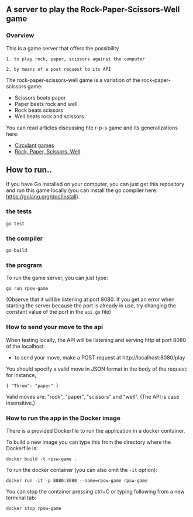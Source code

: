 ## A server to play the Rock-Paper-Scissors-Well game

### Overview

This is a game server that offers the possibility

    1. to play rock, paper, scissors against the computer

    2. by means of a post request to its API

The rock-paper-scissors-well game is a variation of the rock-paper-scissors game:

- Scissors beats paper
- Paper beats rock and well
- Rock beats scissors
- Well beats rock and scissors

You can read articles discussing hte r-p-s game and its generalizations here:

- [Circulant games](https://link.springer.com/article/10.1007/s11238-014-9478-4)
- [Rock, Paper, Scissors, Well](https://math.stackexchange.com/questions/410558/rock-paper-scissors-well)

## How to run..

If you have Go installed on your computer, you can just get this repository and run this game locally (you can install the go compiler here: https://golang.org/doc/install).

###  the tests

`go test`

###  the compiler

`go build`

###  the program

To run the game server, you can just type:

`go run rpsw-game`

(Observe that it will be listening at port 8080. If you get an error when starting the server because the port is already in use, try changing the constant value of the port in the `api.go` file)

### How to send your move to the api

When testing locally, the API will be listening and serving http at port 8080 of the localhost.

- to send your move, make a POST request at http://localhost:8080/play

You should specify a valid move in JSON format in the body of the request: for instance,

`{
"Throw": "paper"
}`

Valid moves are: "rock", "paper", "scissors" and "well". (The API is case insensitive.)

### How to run the app in the Docker image

There is a provided Dockerfile to run the application in a docker container.

To build a new image you can type this from the directory where the Dockerfile is:

`docker build -t rpsw-game .`

To run the docker container (you can also omit the `-it` option):

`docker run -it -p 8080:8080 --name=rpsw-game rpsw-game`

You can stop the container pressing ctrl+C or typing following from a new terminal tab:

`docker stop rpsw-game`
